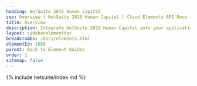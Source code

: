 ```yaml
---
heading: NetSuite 2016 Human Capital
seo: Overview | NetSuite 2016 Human Capital | Cloud Elements API Docs
title: Overview
description: Integrate NetSuite 2016 Human Capital into your application via the Cloud Elements APIs.
layout: sidebarelementdoc
breadcrumbs: /docs/elements.html
elementId: 1688
parent: Back to Element Guides
order: 1
sitemap: false
---
```


{% include netsuite/index.md %}
